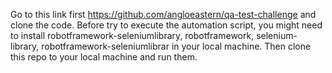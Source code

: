 Go to this link first https://github.com/angloeastern/qa-test-challenge and clone the code.
Before try to execute the automation script, you might need to install robotframework-seleniumlibrary, robotframework, selenium-library, robotframework-seleniumlibrar in your local machine.
Then clone this repo to your local machine and run them.
